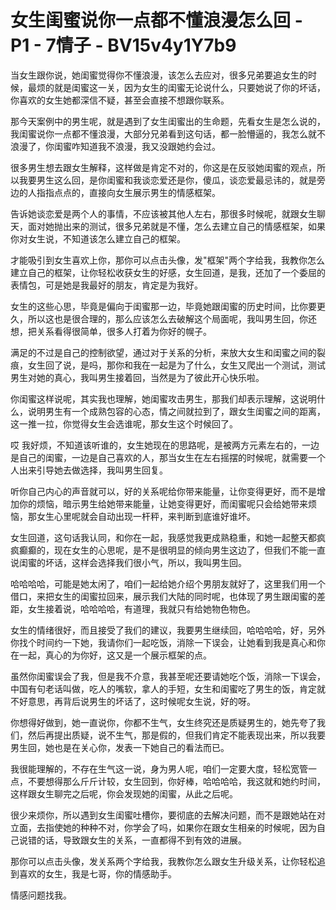 # 女生闺蜜说你一点都不懂浪漫怎么回 - P1 - 7情子 - BV15v4y1Y7b9

当女生跟你说，她闺蜜觉得你不懂浪漫，该怎么去应对，很多兄弟要追女生的时候，最烦的就是闺蜜这一关，因为女生的闺蜜无论说什么，只要她说了你的坏话，你喜欢的女生她都深信不疑，甚至会直接不想跟你联系。

那今天案例中的男生呢，就是遇到了女生闺蜜出的生命题，先看女生是怎么说的，我闺蜜说你一点都不懂浪漫，大部分兄弟看到这句话，都一脸懵逼的，我怎么就不浪漫了，你闺蜜咋知道我不浪漫，我又没跟她约会过。

很多男生想去跟女生解释，这样做是肯定不对的，你这是在反驳她闺蜜的观点，所以我要男生这么回，是你闺蜜和我谈恋爱还是你，傻瓜，谈恋爱最忌讳的，就是旁边的人指指点点的，直接向女生展示男生的情感框架。

告诉她谈恋爱是两个人的事情，不应该被其他人左右，那很多时候呢，就跟女生聊天，面对她抛出来的测试，很多兄弟就是不懂，怎么去建立自己的情感框架，如果你对女生说，不知道该怎么建立自己的框架。

才能吸引到女生喜欢上你，那你可以点击头像，发"框架"两个字给我，我教你怎么建立自己的框架，让你轻松收获女生的好感，女生回道，是我，还加了一个委屈的表情包，可是她是我最好的朋友，肯定是为我好。

女生的这些心思，毕竟是偏向于闺蜜那一边，毕竟她跟闺蜜的历史时间，比你要更久，所以这也是很合理的，那么应该怎么去破解这个局面呢，我叫男生回，你还想，把关系看得很简单，很多人打着为你好的幌子。

满足的不过是自己的控制欲望，通过对于关系的分析，来放大女生和闺蜜之间的裂痕，女生回了说，是吗，那你和我在一起是为了什么，女生又爬出一个测试，测试男生对她的真心，我叫男生接着回，当然是为了彼此开心快乐啦。

你闺蜜这样说呢，其实我也理解，她闺蜜攻击男生，那我们却表示理解，这说明什么，说明男生有一个成熟包容的心态，情之间就拉到了，跟女生闺蜜之间的距离，这一推一拉，你觉得女生会选谁呢，那女生这个时候回了。

哎 我好烦，不知道该听谁的，女生她现在的思路呢，是被两方元素左右的，一边是自己的闺蜜，一边是自己喜欢的人，那当女生在左右摇摆的时候呢，就需要一个人出来引导她去做选择，我叫男生回复。

听你自己内心的声音就可以，好的关系呢给你带来能量，让你变得更好，而不是增加你的烦恼，暗示男生给她带来能量，让她变得更好，而闺蜜呢只会给她带来烦恼，那女生心里呢就会自动出现一杆秤，来判断到底谁好谁坏。

女生回道，这句话我认同，和你在一起，我感觉我更成熟稳重，和她一起整天都疯疯癫癫的，现在女生的心思呢，是不是很明显的倾向男生这边了，但我们不能一直说闺蜜的坏话，这样会选择我们很小气，所以，我叫男生回。

哈哈哈哈，可能是她太闲了，咱们一起给她介绍个男朋友就好了，这里我们用一个借口，来把女生的闺蜜拉回来，展示我们大陆的同时呢，也体现了男生跟闺蜜的差距，女生接着说，哈哈哈哈，有道理，我就只有给她物色物色。

女生的情绪很好，而且接受了我们的建议，我要男生继续回，哈哈哈哈，好，另外你找个时间约一下她，我请你们一起吃饭，消除一下误会，让她看到我是真心和你在一起，真心的为你好，这又是一个展示框架的点。

虽然你闺蜜误会了我，但是我不介意，我甚至呢还要请她吃个饭，消除一下误会，中国有句老话叫做，吃人的嘴软，拿人的手短，女生和闺蜜吃了男生的饭，肯定就不好意思，再背后说男生的坏话了，这时候呢女生说，好的呀。

你想得好做到，她一直说你，你都不生气，女生终究还是质疑男生的，她先夸了我们，然后再提出质疑，说不生气，那是假的，但我们肯定不能表现出来，所以我要男生回，她也是在关心你，发表一下她自己的看法而已。

我很能理解的，不存在生气这一说，身为男人呢，咱们一定要大度，轻松宽管一点，不要想得那么斤斤计较，女生回到，你好棒，哈哈哈哈，我这就和她约时间，这样跟女生聊完之后呢，你会发现她的闺蜜，从此之后呢。

很少来烦你，所以遇到女生闺蜜吐槽你，要彻底的去解决问题，而不是跟她站在对立面，去指使她的种种不对，你学会了吗，如果你在跟女生相亲的时候呢，因为自己说错的话，导致跟女生的关系，一直都得不到有效的进展。

那你可以点击头像，发关系两个字给我，我教你怎么跟女生升级关系，让你轻松追到喜欢的女生，我是七哥，你的情感助手。

情感问题找我。